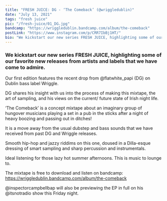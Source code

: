 ```yaml
---
title: "FRESH JUICE: DG - ‘The Comeback’ (@wriggledublin)"
date: "July 13, 2021"
tags: "fresh juice"
pic: "/fresh-juice/01_DG.jpg"
bandcamp: "https://wriggledublin.bandcamp.com/album/the-comeback"
postLink: "https://www.instagram.com/p/CRR7IbBj1HT/"
bio: "We kickstart our new series FRESH JUICE, highlighting some of our favorite new releases..."
---
```


### We kickstart our new series FRESH JUICE, highlighting some of our favorite new releases from artists and labels that we have come to admire.

Our first edition features the recent drop from @flatwhite_papi (DG) on Dublin bass label Wriggle.

DG shares his insight with us into the process of making this mixtape, the art of sampling, and his views on the current/ future state of Irish night life.

‘The Comeback’ is a concept mixtape about an imaginary group of hungover musicians playing a set in a pub in the sticks after a night of heavy boozing and passing out in ditches!

It is a move away from the usual dubstep and bass sounds that we have received from past DG and Wriggle releases.

Smooth hip-hop and jazzy riddims on this one, doused in a Dilla-esque dressing of smart sampling and sharp percussion and instrumentals.

Ideal listening for those lazy hot summer afternoons. This is music to lounge to.

The mixtape is free to download and listen on bandcamp: https://wriggledublin.bandcamp.com/album/the-comeback

@inspectorcampbellbap will also be previewing the EP in full on his @itsnotradio show this Friday night.
